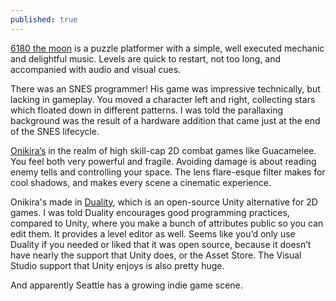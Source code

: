 ```yaml
---
published: true
---
```

[6180 the moon](http://store.steampowered.com/app/299660) is a puzzle platformer with a simple, well executed mechanic and delightful music. Levels are quick to restart, not too long, and accompanied with audio and visual cues.

There was an SNES programmer! His game was impressive technically, but lacking in gameplay. You moved a character left and right, collecting stars which floated down in different patterns. I was told the parallaxing background was the result of a hardware addition that came just at the end of the SNES lifecycle.

[Onikira’s](http://store.steampowered.com/app/310850/) in the realm of high skill-cap 2D combat games like Guacamelee. You feel both very powerful and fragile. Avoiding damage is about reading enemy tells and controlling your space. The lens flare-esque filter makes for cool shadows, and makes every scene a cinematic experience.

Onikira's made in [Duality](http://duality.adamslair.net/), which is an open-source Unity alternative for 2D games. I was told Duality encourages good programming practices, compared to Unity, where you make a bunch of attributes public so you can edit them. It provides a level editor as well. Seems like you’d only use Duality if you needed or liked that it was open source, because it doesn’t have nearly the support that Unity does, or the Asset Store. The Visual Studio support that Unity enjoys is also pretty huge.

And apparently Seattle has a growing indie game scene.
